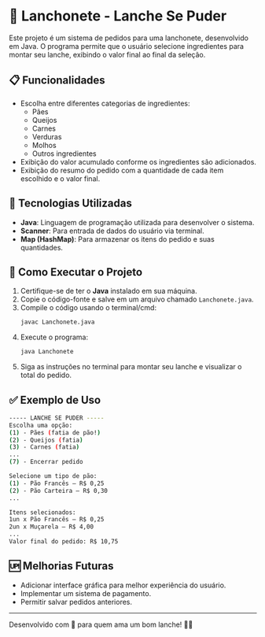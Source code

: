 # 🍔 Lanchonete - Lanche Se Puder

Este projeto é um sistema de pedidos para uma lanchonete, desenvolvido em Java. O programa permite que o usuário selecione ingredientes para montar seu lanche, exibindo o valor final ao final da seleção.

## 📋 Funcionalidades
- Escolha entre diferentes categorias de ingredientes:
  - Pães
  - Queijos
  - Carnes
  - Verduras
  - Molhos
  - Outros ingredientes
- Exibição do valor acumulado conforme os ingredientes são adicionados.
- Exibição do resumo do pedido com a quantidade de cada item escolhido e o valor final.

## 📳 Tecnologias Utilizadas
- **Java**: Linguagem de programação utilizada para desenvolver o sistema.
- **Scanner**: Para entrada de dados do usuário via terminal.
- **Map (HashMap)**: Para armazenar os itens do pedido e suas quantidades.

## 📌 Como Executar o Projeto
1. Certifique-se de ter o **Java** instalado em sua máquina.
2. Copie o código-fonte e salve em um arquivo chamado `Lanchonete.java`.
3. Compile o código usando o terminal/cmd:
   ```sh
   javac Lanchonete.java
   ```
4. Execute o programa:
   ```sh
   java Lanchonete
   ```
5. Siga as instruções no terminal para montar seu lanche e visualizar o total do pedido.

## ✅ Exemplo de Uso
```sh
----- LANCHE SE PUDER -----
Escolha uma opção:
(1) - Pães (fatia de pão!)
(2) - Queijos (fatia)
(3) - Carnes (fatia)
...
(7) - Encerrar pedido

Selecione um tipo de pão:
(1) - Pão Francês – R$ 0,25
(2) - Pão Carteira – R$ 0,30
...

Itens selecionados:
1un x Pão Francês – R$ 0,25
2un x Muçarela – R$ 4,00
...
Valor final do pedido: R$ 10,75
```

## 🆙 Melhorias Futuras
- Adicionar interface gráfica para melhor experiência do usuário.
- Implementar um sistema de pagamento.
- Permitir salvar pedidos anteriores.

---

Desenvolvido com 💛 para quem ama um bom lanche! 🍔🥪

